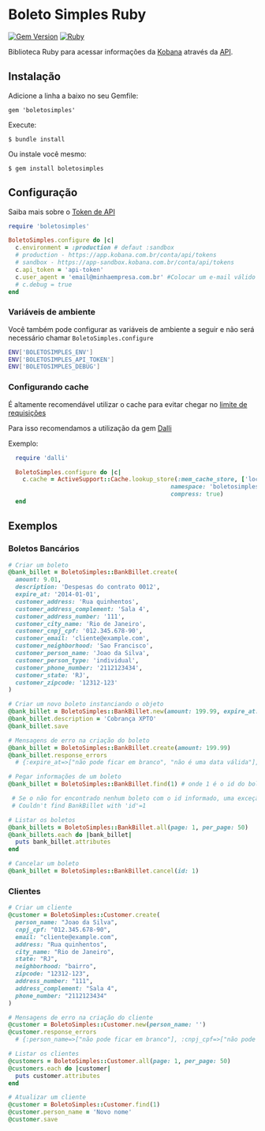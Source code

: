 # Boleto Simples Ruby

[![Gem Version](http://img.shields.io/gem/v/boletosimples.svg)][gem]
[![Ruby](https://github.com/BoletoSimples/boletosimples-ruby/actions/workflows/ruby.yml/badge.svg?branch=master)](https://github.com/BoletoSimples/boletosimples-ruby/actions/workflows/ruby.yml)

[gem]: https://rubygems.org/gems/boletosimples

Biblioteca Ruby para acessar informações da [Kobana](https://www.kobana.com.br) através da [API](https://api.kobana.com.br).

## Instalação

Adicione a linha a baixo no seu Gemfile:

    gem 'boletosimples'

Execute:

    $ bundle install

Ou instale você mesmo:

    $ gem install boletosimples

## Configuração

Saiba mais sobre o [Token de API ](https://developers.kobana.com.br/reference/token-de-acesso)

```ruby
require 'boletosimples'

BoletoSimples.configure do |c|
  c.environment = :production # defaut :sandbox
  # production - https://app.kobana.com.br/conta/api/tokens
  # sandbox - https://app-sandbox.kobana.com.br/conta/api/tokens
  c.api_token = 'api-token'
  c.user_agent = 'email@minhaempresa.com.br' #Colocar um e-mail válido para contatos técnicos relacionado ao uso da API.
  # c.debug = true
end
```

### Variáveis de ambiente

Você também pode configurar as variáveis de ambiente a seguir e não será necessário chamar `BoletoSimples.configure`

```bash
ENV['BOLETOSIMPLES_ENV']
ENV['BOLETOSIMPLES_API_TOKEN']
ENV['BOLETOSIMPLES_DEBUG']
```

### Configurando cache

É altamente recomendável utilizar o cache para evitar chegar no [limite de requisições](https://developers.kobana.com.br/reference/limite-de-requisições)

Para isso recomendamos a utilização da gem [Dalli](https://github.com/mperham/dalli)

Exemplo:

```ruby
  require 'dalli'

  BoletoSimples.configure do |c|
    c.cache = ActiveSupport::Cache.lookup_store(:mem_cache_store, ['localhost:11211'],
                                              namespace: 'boletosimples_client',
                                              compress: true)
  end
```

## Exemplos

### Boletos Bancários

```ruby
# Criar um boleto
@bank_billet = BoletoSimples::BankBillet.create(
  amount: 9.01,
  description: 'Despesas do contrato 0012',
  expire_at: '2014-01-01',
  customer_address: 'Rua quinhentos',
  customer_address_complement: 'Sala 4',
  customer_address_number: '111',
  customer_city_name: 'Rio de Janeiro',
  customer_cnpj_cpf: '012.345.678-90',
  customer_email: 'cliente@example.com',
  customer_neighborhood: 'Sao Francisco',
  customer_person_name: 'Joao da Silva',
  customer_person_type: 'individual',
  customer_phone_number: '2112123434',
  customer_state: 'RJ',
  customer_zipcode: '12312-123'
)

# Criar um novo boleto instanciando o objeto
@bank_billet = BoletoSimples::BankBillet.new(amount: 199.99, expire_at: '2020-01-01')
@bank_billet.description = 'Cobrança XPTO'
@bank_billet.save

# Mensagens de erro na criação do boleto
@bank_billet = BoletoSimples::BankBillet.create(amount: 199.99)
@bank_billet.response_errors
  # {:expire_at=>["não pode ficar em branco", "não é uma data válida"], :customer_person_name=>["não pode ficar em branco"], :customer_cnpj_cpf=>["não pode ficar em branco", "não é um CPNJ ou CPF válido"], :description=>["não pode ficar em branco"], :customer_zipcode=>["não pode ficar em branco"]

# Pegar informações de um boleto
@bank_billet = BoletoSimples::BankBillet.find(1) # onde 1 é o id do boleto.

 # Se o não for encontrado nenhum boleto com o id informado, uma exceção será levantada com a mensagem:
 # Couldn't find BankBillet with 'id'=1

# Listar os boletos
@bank_billets = BoletoSimples::BankBillet.all(page: 1, per_page: 50)
@bank_billets.each do |bank_billet|
  puts bank_billet.attributes
end

# Cancelar um boleto
@bank_billet = BoletoSimples::BankBillet.cancel(id: 1)

```

### Clientes

```ruby
# Criar um cliente
@customer = BoletoSimples::Customer.create(
  person_name: "Joao da Silva",
  cnpj_cpf: "012.345.678-90",
  email: "cliente@example.com",
  address: "Rua quinhentos",
  city_name: "Rio de Janeiro",
  state: "RJ",
  neighborhood: "bairro",
  zipcode: "12312-123",
  address_number: "111",
  address_complement: "Sala 4",
  phone_number: "2112123434"
)

# Mensagens de erro na criação do cliente
@customer = BoletoSimples::Customer.new(person_name: '')
@customer.response_errors
  # {:person_name=>["não pode ficar em branco"], :cnpj_cpf=>["não pode ficar em branco"], :zipcode=>["não pode ficar em branco"]}

# Listar os clientes
@customers = BoletoSimples::Customer.all(page: 1, per_page: 50)
@customers.each do |customer|
  puts customer.attributes
end

# Atualizar um cliente
@customer = BoletoSimples::Customer.find(1)
@customer.person_name = 'Novo nome'
@customer.save
```
